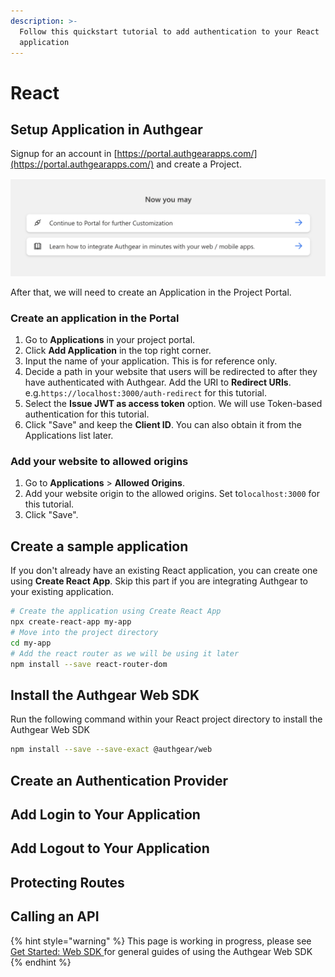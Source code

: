 ```yaml
---
description: >-
  Follow this quickstart tutorial to add authentication to your React
  application
---
```


# React

## Setup Application in Authgear

Signup for an account in [https://portal.authgearapps.com/](https://portal.authgearapps.com/) and create a Project.

![Continue to Portal to create a new Application in the Project](../../.gitbook/assets/continue-to-portal.png)

After that, we will need to create an Application in the Project Portal.

### Create an application in the Portal

1. Go to **Applications** in your project portal.
2. Click **Add Application** in the top right corner.
3. Input the name of your application. This is for reference only. 
4. Decide a path in your website that users will be redirected to after they have authenticated with Authgear. Add the URI to **Redirect URIs**. e.g.`https://localhost:3000/auth-redirect`  for this tutorial.
5. Select the **Issue JWT as access token** option. We will use Token-based authentication for this tutorial. 
6. Click "Save" and keep the **Client ID**. You can also obtain it from the Applications list later.

### Add your website to allowed origins

1. Go to **Applications** &gt; **Allowed Origins**.
2. Add your website origin to the allowed origins. Set to`localhost:3000` for this tutorial.
3. Click "Save".

## Create a sample application

If you don't already have an existing React application, you can create one using **Create React App**. Skip this part if you are integrating Authgear to your existing application.

```bash
# Create the application using Create React App
npx create-react-app my-app
# Move into the project directory
cd my-app
# Add the react router as we will be using it later
npm install --save react-router-dom
```

## Install the Authgear Web SDK

Run the following command within your React project directory to install the Authgear Web SDK

```bash
npm install --save --save-exact @authgear/web
```

## Create an Authentication Provider

## Add Login to Your Application

## Add Logout to Your Application

## Protecting Routes

## Calling an API

{% hint style="warning" %}
This page is working in progress, please see [Get Started: Web SDK ](../../get-started/website.md)for general guides of using the Authgear Web SDK
{% endhint %}

